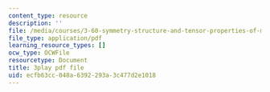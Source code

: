 ```yaml
---
content_type: resource
description: ''
file: /media/courses/3-60-symmetry-structure-and-tensor-properties-of-materials-fall-2005/ecfb63cc048a6392293a3c477d2e1018_hVqoXS5PyzY.pdf
file_type: application/pdf
learning_resource_types: []
ocw_type: OCWFile
resourcetype: Document
title: 3play pdf file
uid: ecfb63cc-048a-6392-293a-3c477d2e1018
---
```

